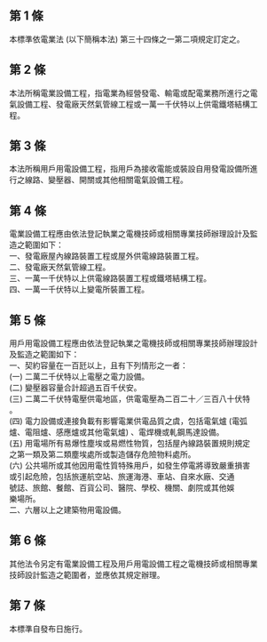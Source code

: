第 1 條
-------
本標準依電業法 (以下簡稱本法) 第三十四條之一第二項規定訂定之。

第 2 條
-------
本法所稱電業設備工程，指電業為經營發電、輸電或配電業務所進行之電  
氣設備工程、發電廠天然氣管線工程或一萬一千伏特以上供電鐵塔結構工  
程。

第 3 條
-------
本法所稱用戶用電設備工程，指用戶為接收電能或裝設自用發電設備所進  
行之線路、變壓器、開關或其他相關電氣設備工程。

第 4 條
-------
電業設備工程應由依法登記執業之電機技師或相關專業技師辦理設計及監  
造之範圍如下：  
一、發電廠屋內線路裝置工程或屋外供電線路裝置工程。  
二、發電廠天然氣管線工程。  
三、一萬一千伏特以上供電線路裝置工程或鐵塔結構工程。  
四、一萬一千伏特以上變電所裝置工程。

第 5 條
-------
用戶用電設備工程應由依法登記執業之電機技師或相關專業技師辦理設計  
及監造之範圍如下：  
一、契約容量在一百瓩以上，且有下列情形之一者：  
 (一) 二萬二千伏特以上電壓之電力設備。  
 (二) 變壓器容量合計超過五百千伏安。  
 (三) 二萬二千伏特電壓供電地區，供電電壓為二百二十／三百八十伏特  
      。  
 (四) 電力設備或連接負載有影響電業供電品質之虞，包括電氣爐 (電弧  
      爐、電阻爐、感應爐或其他電氣爐) 、電焊機或軋鋼馬達設備。  
 (五) 用電場所有易爆性塵埃或易燃性物質，包括屋內線路裝置規則規定  
      之第一類及第二類塵埃處所或製造儲存危險物料處所。  
 (六) 公共場所或其他因用電性質特殊用戶，如發生停電將導致嚴重損害  
      或引起危險，包括旅運航空站、旅運海港、車站、自來水廠、交通  
      號誌、旅館、餐館、百貨公司、醫院、學校、機關、劇院或其他娛  
      樂場所。  
二、六層以上之建築物用電設備。

第 6 條
-------
其他法令另定有電業設備工程及用戶用電設備工程之電機技師或相關專業  
技師設計監造之範圍者，並應依其規定辦理。

第 7 條
-------
本標準自發布日施行。

